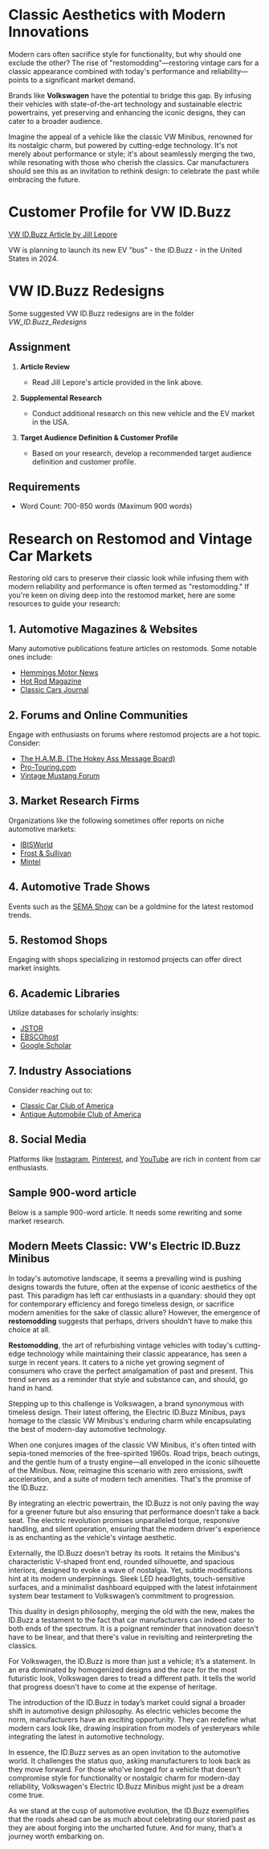 # Classic Aesthetics with Modern Innovations

Modern cars often sacrifice style for functionality, but why should one exclude the other? The rise of "restomodding"—restoring vintage cars for a classic appearance combined with today's performance and reliability—points to a significant market demand. 

Brands like **Volkswagen** have the potential to bridge this gap. By infusing their vehicles with state-of-the-art technology and sustainable electric powertrains, yet preserving and enhancing the iconic designs, they can cater to a broader audience. 

Imagine the appeal of a vehicle like the classic VW Minibus, renowned for its nostalgic charm, but powered by cutting-edge technology. It's not merely about performance or style; it's about seamlessly merging the two, while resonating with those who cherish the classics. Car manufacturers should see this as an invitation to rethink design: to celebrate the past while embracing the future.

# Customer Profile for VW ID.Buzz

[VW ID.Buzz Article by Jill Lepore](https://www.newyorker.com/magazine/2022/07/25/the-vw-bus-took-the-sixties-on-the-road-now-its-getting-a-twenty-first-century-makeover)

VW is planning to launch its new EV "bus" - the ID.Buzz - in the United States in 2024.

# VW ID.Buzz Redesigns

Some suggested VW ID.Buzz redesigns are in the folder *VW_ID.Buzz_Redesigns*  

## Assignment

1. **Article Review**
   - Read Jill Lepore's article provided in the link above.
   
2. **Supplemental Research**
   - Conduct additional research on this new vehicle and the EV market in the USA.

3. **Target Audience Definition & Customer Profile**
   - Based on your research, develop a recommended target audience definition and customer profile.

## Requirements

- Word Count: 700-850 words (Maximum 900 words)

# Research on Restomod and Vintage Car Markets

Restoring old cars to preserve their classic look while infusing them with modern reliability and performance is often termed as "restomodding." If you're keen on diving deep into the restomod market, here are some resources to guide your research:

## 1. **Automotive Magazines & Websites**
Many automotive publications feature articles on restomods. Some notable ones include:
- [Hemmings Motor News](https://www.hemmings.com/)
- [Hot Rod Magazine](https://www.hotrod.com/)
- [Classic Cars Journal](https://journal.classiccars.com/)

## 2. **Forums and Online Communities**
Engage with enthusiasts on forums where restomod projects are a hot topic. Consider:
- [The H.A.M.B. (The Hokey Ass Message Board)](https://www.jalopyjournal.com/forum/)
- [Pro-Touring.com](https://www.pro-touring.com/)
- [Vintage Mustang Forum](https://www.vintage-mustang.com/)

## 3. **Market Research Firms**
Organizations like the following sometimes offer reports on niche automotive markets:
- [IBISWorld](https://www.ibisworld.com/)
- [Frost & Sullivan](https://ww2.frost.com/)
- [Mintel](https://www.mintel.com/)

## 4. **Automotive Trade Shows**
Events such as the [SEMA Show](https://www.semashow.com/) can be a goldmine for the latest restomod trends.

## 5. **Restomod Shops**
Engaging with shops specializing in restomod projects can offer direct market insights.

## 6. **Academic Libraries**
Utilize databases for scholarly insights:
- [JSTOR](https://www.jstor.org/)
- [EBSCOhost](https://www.ebsco.com/)
- [Google Scholar](https://scholar.google.com/)

## 7. **Industry Associations**
Consider reaching out to:
- [Classic Car Club of America](https://www.classiccarclub.org/)
- [Antique Automobile Club of America](https://www.aaca.org/)

## 8. **Social Media**
Platforms like [Instagram](https://www.instagram.com/), [Pinterest](https://www.pinterest.com/), and [YouTube](https://www.youtube.com/) are rich in content from car enthusiasts.

## Sample 900-word article  

Below is a sample 900-word article.  It needs some rewriting and some market research.

## Modern Meets Classic: VW's Electric ID.Buzz Minibus 

In today's automotive landscape, it seems a prevailing wind is pushing designs towards the future, often at the expense of iconic aesthetics of the past. This paradigm has left car enthusiasts in a quandary: should they opt for contemporary efficiency and forego timeless design, or sacrifice modern amenities for the sake of classic allure? However, the emergence of **restomodding** suggests that perhaps, drivers shouldn't have to make this choice at all.

**Restomodding**, the art of refurbishing vintage vehicles with today's cutting-edge technology while maintaining their classic appearance, has seen a surge in recent years. It caters to a niche yet growing segment of consumers who crave the perfect amalgamation of past and present. This trend serves as a reminder that style and substance can, and should, go hand in hand.

Stepping up to this challenge is Volkswagen, a brand synonymous with timeless design. Their latest offering, the Electric ID.Buzz Minibus, pays homage to the classic VW Minibus's enduring charm while encapsulating the best of modern-day automotive technology.

When one conjures images of the classic VW Minibus, it's often tinted with sepia-toned memories of the free-spirited 1960s. Road trips, beach outings, and the gentle hum of a trusty engine—all enveloped in the iconic silhouette of the Minibus. Now, reimagine this scenario with zero emissions, swift acceleration, and a suite of modern tech amenities. That's the promise of the ID.Buzz.

By integrating an electric powertrain, the ID.Buzz is not only paving the way for a greener future but also ensuring that performance doesn't take a back seat. The electric revolution promises unparalleled torque, responsive handling, and silent operation, ensuring that the modern driver's experience is as enchanting as the vehicle's vintage aesthetic.

Externally, the ID.Buzz doesn’t betray its roots. It retains the Minibus's characteristic V-shaped front end, rounded silhouette, and spacious interiors, designed to evoke a wave of nostalgia. Yet, subtle modifications hint at its modern underpinnings. Sleek LED headlights, touch-sensitive surfaces, and a minimalist dashboard equipped with the latest infotainment system bear testament to Volkswagen’s commitment to progression.

This duality in design philosophy, merging the old with the new, makes the ID.Buzz a testament to the fact that car manufacturers can indeed cater to both ends of the spectrum. It is a poignant reminder that innovation doesn't have to be linear, and that there's value in revisiting and reinterpreting the classics.

For Volkswagen, the ID.Buzz is more than just a vehicle; it’s a statement. In an era dominated by homogenized designs and the race for the most futuristic look, Volkswagen dares to tread a different path. It tells the world that progress doesn't have to come at the expense of heritage.

The introduction of the ID.Buzz in today’s market could signal a broader shift in automotive design philosophy. As electric vehicles become the norm, manufacturers have an exciting opportunity. They can redefine what modern cars look like, drawing inspiration from models of yesteryears while integrating the latest in automotive technology.

In essence, the ID.Buzz serves as an open invitation to the automotive world. It challenges the status quo, asking manufacturers to look back as they move forward. For those who've longed for a vehicle that doesn't compromise style for functionality or nostalgic charm for modern-day reliability, Volkswagen's Electric ID.Buzz Minibus might just be a dream come true.

As we stand at the cusp of automotive evolution, the ID.Buzz exemplifies that the roads ahead can be as much about celebrating our storied past as they are about forging into the uncharted future. And for many, that’s a journey worth embarking on.


